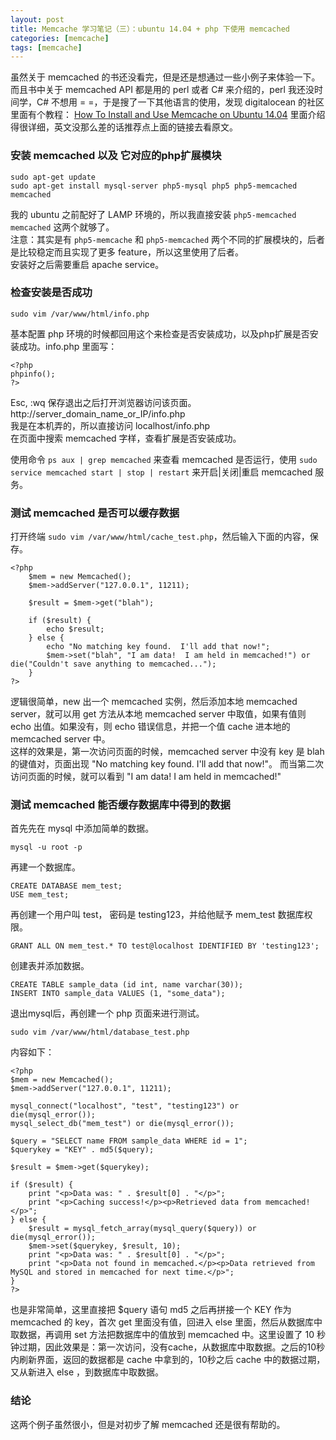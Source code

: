 ```yaml
---
layout: post
title: Memcache 学习笔记（三）：ubuntu 14.04 + php 下使用 memcached
categories: [memcache]
tags: [memcache]
---
```


虽然关于 memcached 的书还没看完，但是还是想通过一些小例子来体验一下。而且书中关于 memcached API 都是用的 perl 或者 C# 来介绍的，perl 我还没时间学，C# 不想用 = =，于是搜了一下其他语言的使用，发现 digitalocean 的社区里面有个教程： 
[How To Install and Use Memcache on Ubuntu 14.04](https://www.digitalocean.com/community/tutorials/how-to-install-and-use-memcache-on-ubuntu-14-04)
里面介绍得很详细，英文没那么差的话推荐点上面的链接去看原文。


### 安装 memcached 以及 它对应的php扩展模块

	sudo apt-get update
	sudo apt-get install mysql-server php5-mysql php5 php5-memcached memcached

我的 ubuntu 之前配好了 LAMP 环境的，所以我直接安装 `php5-memcached memcached` 这两个就够了。  
注意：其实是有 `php5-memcache` 和 `php5-memcached` 两个不同的扩展模块的，后者是比较稳定而且实现了更多 feature，所以这里使用了后者。  
安装好之后需要重启 apache service。  


### 检查安装是否成功

	sudo vim /var/www/html/info.php

基本配置 php 环境的时候都回用这个来检查是否安装成功，以及php扩展是否安装成功。info.php 里面写：

	<?php
	phpinfo();
	?>

Esc, :wq 保存退出之后打开浏览器访问该页面。http://server_domain_name_or_IP/info.php  
我是在本机弄的，所以直接访问  localhost/info.php  
在页面中搜索 memcached 字样，查看扩展是否安装成功。  

使用命令 `ps aux | grep memcached` 来查看 memcached 是否运行，使用 `sudo service memcached start | stop | restart` 来开启|关闭|重启 memcached 服务。  


### 测试 memcached 是否可以缓存数据

打开终端 `sudo vim /var/www/html/cache_test.php`，然后输入下面的内容，保存。

	<?php
		$mem = new Memcached();
		$mem->addServer("127.0.0.1", 11211);

		$result = $mem->get("blah");

		if ($result) {
		    echo $result;
		} else {
		    echo "No matching key found.  I'll add that now!";
		    $mem->set("blah", "I am data!  I am held in memcached!") or die("Couldn't save anything to memcached...");
		}
	?>

逻辑很简单，new 出一个 memcached 实例，然后添加本地 memcached server，就可以用 get 方法从本地 memcached server 中取值，如果有值则 echo 出值。如果没有，则 echo 错误信息，并把一个值 cache 进本地的 memcached server 中。  
这样的效果是，第一次访问页面的时候，memcached server 中没有 key 是 blah 的键值对，页面出现 "No matching key found.  I'll add that now!"。 而当第二次访问页面的时候，就可以看到 "I am data!  I am held in memcached!"  


### 测试 memcached 能否缓存数据库中得到的数据

首先先在 mysql 中添加简单的数据。  

	mysql -u root -p

再建一个数据库。  
	
	CREATE DATABASE mem_test;
	USE mem_test;

再创建一个用户叫 test， 密码是 testing123，并给他赋予 mem_test 数据库权限。  

	GRANT ALL ON mem_test.* TO test@localhost IDENTIFIED BY 'testing123';

创建表并添加数据。  
	
	CREATE TABLE sample_data (id int, name varchar(30));
	INSERT INTO sample_data VALUES (1, "some_data");

退出mysql后，再创建一个 php 页面来进行测试。

	sudo vim /var/www/html/database_test.php

内容如下：  
	
	<?php
	$mem = new Memcached();
	$mem->addServer("127.0.0.1", 11211);

	mysql_connect("localhost", "test", "testing123") or die(mysql_error());
	mysql_select_db("mem_test") or die(mysql_error());

	$query = "SELECT name FROM sample_data WHERE id = 1";
	$querykey = "KEY" . md5($query);

	$result = $mem->get($querykey);

	if ($result) {
	    print "<p>Data was: " . $result[0] . "</p>";
	    print "<p>Caching success!</p><p>Retrieved data from memcached!</p>";
	} else {
	    $result = mysql_fetch_array(mysql_query($query)) or die(mysql_error());
	    $mem->set($querykey, $result, 10);
	    print "<p>Data was: " . $result[0] . "</p>";
	    print "<p>Data not found in memcached.</p><p>Data retrieved from MySQL and stored in memcached for next time.</p>";
	}
	?>

也是非常简单，这里直接把 $query 语句 md5 之后再拼接一个 KEY 作为 memcached 的 key，首次 get 里面没有值，回进入 else 里面，然后从数据库中取数据，再调用 set 方法把数据库中的值放到 memcached 中。这里设置了 10 秒钟过期，因此效果是：第一次访问，没有cache，从数据库中取数据。之后的10秒内刷新界面，返回的数据都是 cache 中拿到的，10秒之后 cache 中的数据过期，又从新进入 else ，到数据库中取数据。


### 结论

这两个例子虽然很小，但是对初步了解 memcached 还是很有帮助的。